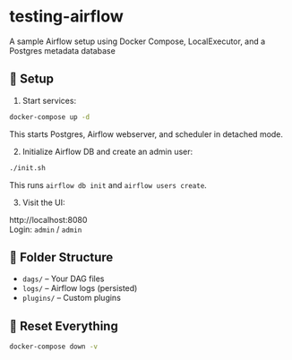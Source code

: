 # testing-airflow

A sample Airflow setup using Docker Compose, LocalExecutor, and a Postgres metadata database

## 🔧 Setup

1. Start services:

```bash
docker-compose up -d
```

This starts Postgres, Airflow webserver, and scheduler in detached mode.

2. Initialize Airflow DB and create an admin user:

```bash
./init.sh
```

This runs `airflow db init` and `airflow users create`.

3. Visit the UI:

http://localhost:8080  
Login: `admin` / `admin`

## 📁 Folder Structure

- `dags/` – Your DAG files
- `logs/` – Airflow logs (persisted)
- `plugins/` – Custom plugins

## 🧹 Reset Everything

```bash
docker-compose down -v
```

